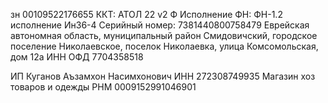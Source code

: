 зн 00109522176655
ККТ: АТОЛ 22 v2 Ф
Исполнение ФН: ФН-1.2 исполнение Ин36-4
Серийный номер: 7381440800758479
Еврейская автономная область, муниципальный район Смидовичский, городское поселение Николаевское, поселок Николаевка, улица Комсомольская, дом 12а
ИНН ОФД 7704358518

ИП Куганов Аъзамхон Насимхонович
ИНН 272308749935
Магазин хоз товаров и одежды
РНМ 0009152991046901